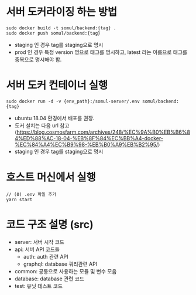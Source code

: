 # 서버 도커라이징 하는 방법
```
sudo docker build -t somul/backend:{tag} .
sudo docker push somul/backend:{tag}
```
- staging 인 경우 tag를 staging으로 명시
- prod 인 경우 특정 version 명으로 태그를 명시하고, latest 라는 이름으로 태그를 중복으로 명시해야 함.

# 서버 도커 컨테이너 실행
```
sudo docker run -d -v {env_path}:/somul-server/.env somul/backend:{tag}
```
- ubuntu 18.04 환경에서 배포를 권장.
- 도커 설치는 다음 url 참고 (https://blog.cosmosfarm.com/archives/248/%EC%9A%B0%EB%B6%84%ED%88%AC-18-04-%EB%8F%84%EC%BB%A4-docker-%EC%84%A4%EC%B9%98-%EB%B0%A9%EB%B2%95/)
- staging 인 경우 tag를 staging으로 명시


# 호스트 머신에서 실행
```
// (0) .env 파일 추가
yarn start
```

# 코드 구조 설명 (src)
- server: 서버 시작 코드
- api: 서버 API 코드들
  - auth: auth 관련 API
  - graphql: database 쿼리관련 API
- common: 공통으로 사용하는 모듈 및 변수 모음
- database: database 관련 코드
- test: 유닛 테스트 코드
